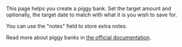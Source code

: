 This page helps you create a piggy bank. Set the target amount and optionally, the target date to match with what it is you wish to save for.

You can use the "notes" field to store extra notes.

Read more about piggy banks in [the official documentation](https://drive.google.com/open?id=1tHnv0IaYnivZxBanHZrwf6EeAQiaJ68b).
